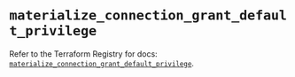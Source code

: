 # `materialize_connection_grant_default_privilege`

Refer to the Terraform Registry for docs: [`materialize_connection_grant_default_privilege`](https://registry.terraform.io/providers/materializeinc/materialize/0.9.1/docs/resources/connection_grant_default_privilege).
